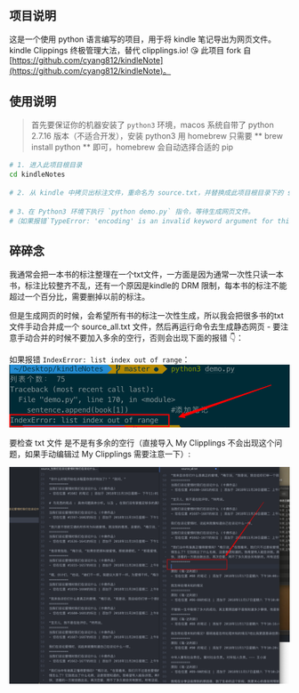 ## 项目说明

这是一个使用 python 语言编写的项目，用于将 kindle 笔记导出为网页文件。kindle Clippings 终极管理大法，替代 clipplings.io! 😘
此项目 fork 自[https://github.com/cyang812/kindleNote](https://github.com/cyang812/kindleNote)。

## 使用说明
> 首先要保证你的机器安装了 `python3` 环境，macos 系统自带了 python 2.7.16 版本（不适合开发），安装 python3 用 homebrew 只需要 ** brew install python ** 即可，homebrew 会自动选择合适的 pip

```bash
# 1. 进入此项目根目录
cd kindleNotes

# 2. 从 kindle 中拷贝出标注文件，重命名为 source.txt，并替换成此项目根目录下的 source.txt 文件

# 3、在 Python3 环境下执行 `python demo.py` 指令，等待生成网页文件。
#（如果报错`TypeError: 'encoding' is an invalid keyword argument for this function`,需要执行 `python3 demo.py` 指令）
```


## 碎碎念

我通常会把一本书的标注整理在一个txt文件，一方面是因为通常一次性只读一本书，标注比较整齐不乱，还有一个原因是kindle的 DRM 限制，每本书的标注不能超过一个百分比，需要删掉以前的标注。

但是生成网页的时候，会希望所有书的标注一次性生成，所以我会把很多书的txt文件手动合并成一个 source_all.txt 文件，然后再运行命令去生成静态网页 - 要注意手动合并的时候不要加入多余的空行，否则会出现下面的报错 👇：

如果报错 `IndexError: list index out of range`：  
![](https://raw.githubusercontent.com/easterfan/picgo/master/blingbling/2020/20200403101719.png)

要检查 txt 文件 是不是有多余的空行（直接导入 My Clipplings 不会出现这个问题，如果手动编辑过 My Clipplings 需要注意一下）:  

![](https://raw.githubusercontent.com/easterfan/picgo/master/blingbling/2020/20200403100317.png)
